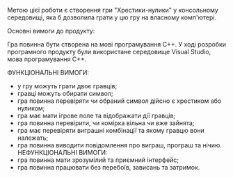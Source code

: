 Метою цієї роботи є створення гри "Хрестики-нулики" у консольному середовищі, яка б дозволила грати у цю гру на власному комп'ютері.

Основні вимоги до продукту:

Гра повинна бути створена на мові програмування C++. У ході розробки програмного продукту були використане середовище Visual Studio, мова програмування C++.

ФУНКЦІОНАЛЬНІ ВИМОГИ:
- у гру можуть грати двоє гравців;
- гравці можуть обирати символ;
- гра повинна перевіряти чи обраний символ дійсно є хрестиком або нуликом;
-	гра має мати ігрове поле та відображати дії гравців;
-	гра повинна перевірити, чи комірка вільна чи вже зайнята;
-	гра має перевіряти виграшні комбінації та якому гравцю вони належать;
-	гра повинна виводити повідомлення про виграш, програш та нічию.
НЕФУНКЦІОНАЛЬНІ ВИМОГИ:
-	гра повинна мати зрозумілий та приємний інтерфейс;
-	гра повинна працювати без перебоїв, зависань та затримок.
